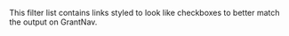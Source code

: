 This filter list contains links styled to look like checkboxes to better match the output on GrantNav.
